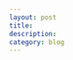 ```yaml
---
layout: post
title: 
description: 
category: blog
---
```


[BeiYuu]:    http://beiyuu.com  "BeiYuu"
